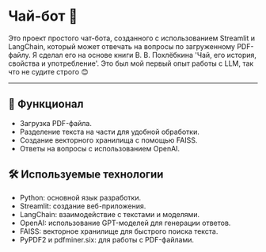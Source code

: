 # Чай-бот 🤖
Это проект простого чат-бота, созданного с использованием Streamlit и LangChain, который может отвечать на вопросы по загруженному PDF-файлу. Я сделал его на основе книги В. В. Похлёбкина 'Чай, его история, свойства и употребление'. Это был мой первый опыт работы с LLM, так что не судите строго 😊

---

## 🚀 Функционал
- Загрузка PDF-файла.
- Разделение текста на части для удобной обработки.
- Создание векторного хранилища с помощью FAISS.
- Ответы на вопросы с использованием OpenAI.

## 🛠️ Используемые технологии
- Python: основной язык разработки.
- Streamlit: создание веб-приложения.
- LangChain: взаимодействие с текстами и моделями.
- OpenAI: использование GPT-моделей для генерации ответов.
- FAISS: векторное хранилище для быстрого поиска текста.
- PyPDF2 и pdfminer.six: для работы с PDF-файлами.
